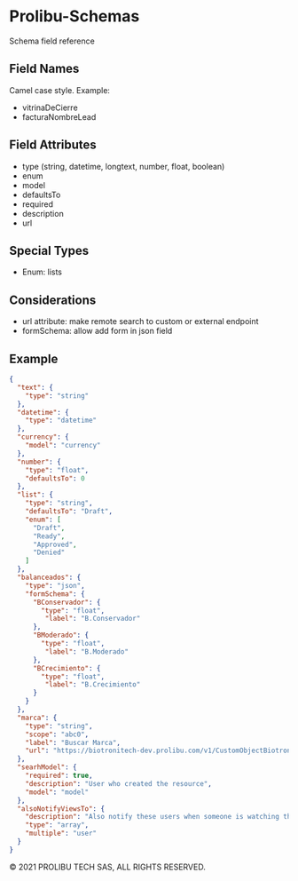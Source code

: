 # Prolibu-Schemas
Schema field reference

## Field Names
Camel case style. Example:
- vitrinaDeCierre
- facturaNombreLead

## Field Attributes
- type (string, datetime, longtext, number, float, boolean)
- enum
- model 
- defaultsTo
- required
- description
- url

## Special Types 
- Enum: lists

## Considerations
- url attribute: make remote search to custom or external endpoint
- formSchema: allow add form in json field

## Example
```json
{
  "text": {
    "type": "string"
  },
  "datetime": {
    "type": "datetime"
  },
  "currency": {
    "model": "currency"
  },
  "number": {
    "type": "float",
    "defaultsTo": 0
  },
  "list": {
    "type": "string",
    "defaultsTo": "Draft",
    "enum": [
      "Draft",
      "Ready",
      "Approved",
      "Denied"
    ]
  },
  "balanceados": {
    "type": "json",
    "formSchema": {
      "BConservador": {
        "type": "float",
         "label": "B.Conservador"
      },
      "BModerado": {
        "type": "float",
         "label": "B.Moderado"
      },
      "BCrecimiento": {
        "type": "float",
         "label": "B.Crecimiento"
      }
    }
  },
  "marca": {
    "type": "string",
    "scope": "abc0",
    "label": "Buscar Marca",
    "url": "https://biotronitech-dev.prolibu.com/v1/CustomObjectBiotronitech/searchProduct"
  },
  "searhModel": {
    "required": true,
    "description": "User who created the resource",
    "model": "model"
  },
  "alsoNotifyViewsTo": {
    "description": "Also notify these users when someone is watching the proposal",
    "type": "array",
    "multiple": "user"
  }
}
```

© 2021 PROLIBU TECH SAS, ALL RIGHTS RESERVED.
